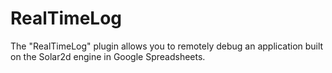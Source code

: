 # RealTimeLog
The "RealTimeLog" plugin allows you to remotely debug an application built on the Solar2d engine in Google Spreadsheets.
